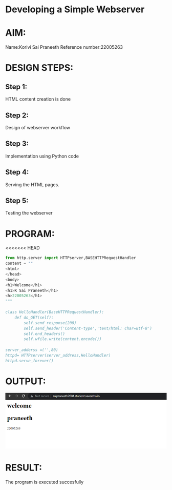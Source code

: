 # Developing a Simple Webserver

# AIM:

Name:Korivi Sai Praneeth
Reference number:22005263

# DESIGN STEPS:

## Step 1:

HTML content creation is done

## Step 2:

Design of webserver workflow

## Step 3:

Implementation using Python code

## Step 4:

Serving the HTML pages.

## Step 5:

Testing the webserver

# PROGRAM:
<<<<<<< HEAD
```python
from http.server import HTTPserver,BASEHTTPRequestHandler
content = ""
<html>
</head>
<body>
<h1>Welcome</h1>
<h1>K Sai Praneeth</h1>
<h>22005263</h1>
"""

class HelloHandler(BaseHTTPRequestHandler):
    def do_GET(self):
        self.send_response(200)
        self.send_header('Content-type','text/html: char=utf-8')
        self.end_headers()
        self.wfile.write(content.encode())
        
server_adderss =('',80)
httpd= HTTPserver(server_address,HelloHandler)
httpd.serve_forever()
```
# OUTPUT:
![model](/webserveroutput.png)

# RESULT:

The program is executed succesfully
